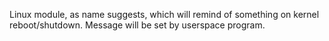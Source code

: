 Linux module, as name suggests, which will remind of something on kernel reboot/shutdown. Message will be set by userspace program.
